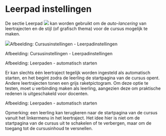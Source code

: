 # Leerpad instellingen

De sectie Leerpad ![](../../.gitbook/assets/graphics327%20%283%29.png) kan worden gebruikt om de *auto-lancering* van leertrajecten en de stijl (of grafisch thema) voor de cursus mogelijk te maken.

![](../../.gitbook/assets/images246%20%283%29.png)Afbeelding: Cursusinstellingen - Leerpadinstellingen

Afbeelding: Cursusinstellingen - Leerpadinstellingen

Afbeelding: Leerpaden - automatisch starten

Er kan slechts één leertraject tegelijk worden ingesteld als automatisch starten, en het begint zodra de leerling de startpagina van de cursus opent. Andere leertrajecten tonen een grijs raketpictogram. Om deze optie te testen, moet u verbinding maken als leerling, aangezien deze om praktische redenen is uitgeschakeld voor docenten.

Afbeelding: Leerpaden - automatisch starten

Opmerking: een leerling kan terugkeren naar de startpagina van de cursus vanuit het linkermenu in het leertraject. Het idee hier is niet om de startpagina van de cursus uit te schakelen of te verbergen, maar om de toegang tot de cursusinhoud te versnellen.
